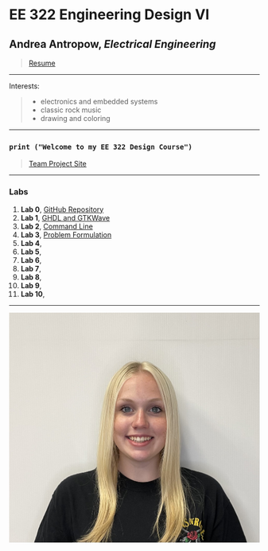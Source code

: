 # EE 322 Engineering Design VI
## Andrea Antropow, *Electrical Engineering*
> [Resume](https://github.com/aantrop1/EE-322-Engineering-Design-VI/blob/main/Andrea%20Antropow%20Resume%201-24-2024.pdf)
---
Interests:
> - electronics and embedded systems
> - classic rock music
> - drawing and coloring
---
### `print ("Welcome to my EE 322 Design Course")`
> [Team Project Site](https://sites.google.com/stevens.edu/cpe322-group/home)
---
### Labs
1. **Lab 0**, [GitHub Repository](https://github.com/aantrop1/EE-322-Engineering-Design-VI/blob/main/README.md)
2. **Lab 1**, [GHDL and GTKWave](https://github.com/aantrop1/EE-322-Engineering-Design-VI/blob/main/Lab%201/README.md)
3. **Lab 2**, [Command Line](https://github.com/aantrop1/EE-322-Engineering-Design-VI/tree/main/Lab%202/README.md) 
4. **Lab 3**, [Problem Formulation](https://github.com/aantrop1/EE-322-Engineering-Design-VI/tree/main/Lab%203/README.md)
5. **Lab 4**, 
6. **Lab 5**, 
7. **Lab 6**, 
8. **Lab 7**, 
9. **Lab 8**, 
10. **Lab 9**, 
11. **Lab 10**, 

---
![](andreapicture.jpg)
